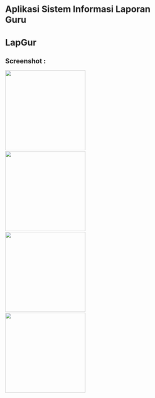 # Aplikasi Sistem Informasi Laporan Guru
# LapGur

## Screenshot : 
<img src="https://github.com/16110279/lapgur/blob/master/screenshot/1.png" width="256">&nbsp;
<img src="https://github.com/16110279/lapgur/blob/master/screenshot/2.png" width="256">&nbsp;
<img src="https://github.com/16110279/lapgur/blob/master/screenshot/3.png" width="256">&nbsp;
<img src="https://github.com/16110279/lapgur/blob/master/screenshot/4.png" width="256">
